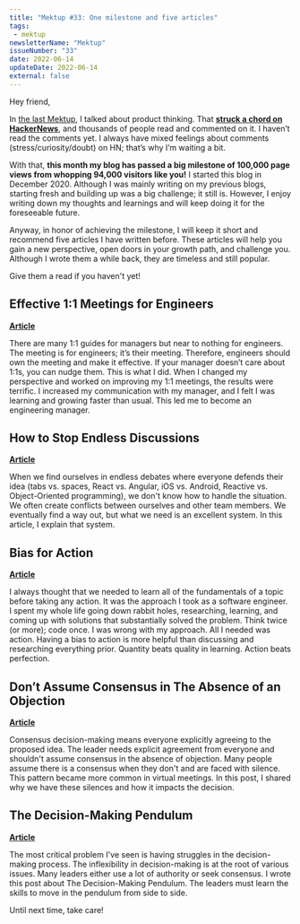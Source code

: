 ```yaml
---
title: "Mektup #33: One milestone and five articles"
tags:
 - mektup
newsletterName: "Mektup"
issueNumber: "33"
date: 2022-06-14
updateDate: 2022-06-14
external: false
---
```


Hey friend,

In [the last Mektup](/newsletter/mektup-32/), I talked about product thinking. That **[struck a chord on HackerNews](https://news.ycombinator.com/item?id=31595285)**, and thousands of people read and commented on it. I haven’t read the comments yet. I always have mixed feelings about comments (stress/curiosity/doubt) on HN; that’s why I’m waiting a bit.

With that, **this month my blog has passed a big milestone of 100,000 page views from whopping 94,000 visitors like you!** I started this blog in December 2020. Although I was mainly writing on my previous blogs, starting fresh and building up was a big challenge; it still is. However, I enjoy writing down my thoughts and learnings and will keep doing it for the foreseeable future.

Anyway, in honor of achieving the milestone, I will keep it short and recommend five articles I have written before. These articles will help you gain a new perspective, open doors in your growth path, and challenge you. Although I wrote them a while back, they are timeless and still popular.

Give them a read if you haven't yet!

## Effective 1:1 Meetings for Engineers

**​[Article](/effective-1-on-1-meetings-own-your-one-on-one-meeting/)​**

There are many 1:1 guides for managers but near to nothing for engineers. The meeting is for engineers; it’s their meeting. Therefore, engineers should own the meeting and make it effective. If your manager doesn’t care about 1:1s, you can nudge them. This is what I did. When I changed my perspective and worked on improving my 1:1 meetings, the results were terrific. I increased my communication with my manager, and I felt I was learning and growing faster than usual. This led me to become an engineering manager.

## How to Stop Endless Discussions

**​[Article](/how-to-stop-endless-discussions/)​**

When we find ourselves in endless debates where everyone defends their idea (tabs vs. spaces, React vs. Angular, iOS vs. Android, Reactive vs. Object-Oriented programming), we don't know how to handle the situation. We often create conflicts between ourselves and other team members. We eventually find a way out, but what we need is an excellent system. In this article, I explain that system.

## Bias for Action

**​[Article](/bias-towards-action/)​**

I always thought that we needed to learn all of the fundamentals of a topic before taking any action. It was the approach I took as a software engineer. I spent my whole life going down rabbit holes, researching, learning, and coming up with solutions that substantially solved the problem. Think twice (or more); code once. I was wrong with my approach. All I needed was action. Having a bias to action is more helpful than discussing and researching everything prior. Quantity beats quality in learning. Action beats perfection.

## Don’t Assume Consensus in The Absence of an Objection

**​[Article](/dont-assume-consensus-in-the-absence-of-objection/)​**

Consensus decision-making means everyone explicitly agreeing to the proposed idea. The leader needs explicit agreement from everyone and shouldn't assume consensus in the absence of objection. Many people assume there is a consensus when they don't and are faced with silence. This pattern became more common in virtual meetings. In this post, I shared why we have these silences and how it impacts the decision.

## The Decision-Making Pendulum

**​[Article](/the-decision-making-pendulum/)​**

The most critical problem I've seen is having struggles in the decision-making process. The inflexibility in decision-making is at the root of various issues. Many leaders either use a lot of authority or seek consensus. I wrote this post about The Decision-Making Pendulum. The leaders must learn the skills to move in the pendulum from side to side.

Until next time, take care!
